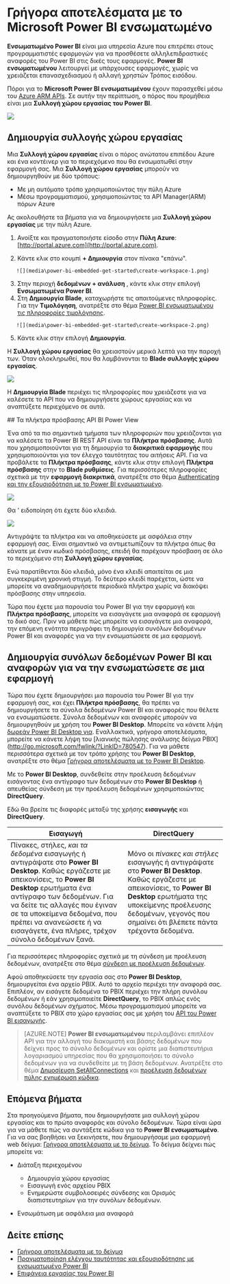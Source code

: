 <properties
   pageTitle="Γρήγορα αποτελέσματα με το Microsoft Power BI ενσωματωμένο"
   description="Power BI ενσωματωμένο, προσθήκη αλληλεπιδραστικών αναφορών του Power BI στην εφαρμογή σας επιχειρηματικής ευφυΐας"
   services="power-bi-embedded"
   documentationCenter=""
   authors="guyinacube"
   manager="erikre"
   editor=""
   tags=""/>
<tags
   ms.service="power-bi-embedded"
   ms.devlang="NA"
   ms.topic="hero-article"
   ms.tgt_pltfrm="NA"
   ms.workload="powerbi"
   ms.date="10/04/2016"
   ms.author="asaxton"/>

# <a name="get-started-with-microsoft-power-bi-embedded"></a>Γρήγορα αποτελέσματα με το Microsoft Power BI ενσωματωμένο

**Ενσωματωμένο Power BI** είναι μια υπηρεσία Azure που επιτρέπει στους προγραμματιστές εφαρμογών για να προσθέσετε αλληλεπιδραστικές αναφορές του Power BI στις δικές τους εφαρμογές. **Power BI ενσωματωμένου** λειτουργεί με υπάρχουσες εφαρμογές, χωρίς να χρειάζεται επανασχεδιασμού ή αλλαγή χρηστών Τρόπος εισόδου.

Πόροι για το **Microsoft Power BI ενσωματωμένου** έχουν παρασχεθεί μέσω του [Azure ARM APIs](https://msdn.microsoft.com/library/mt712306.aspx). Σε αυτήν την περίπτωση, ο πόρος που προμήθεια είναι μια **Συλλογή χώρου εργασίας του Power BI**.

![](media\power-bi-embedded-get-started\introduction.png)

## <a name="create-a-workspace-collection"></a>Δημιουργία συλλογής χώρου εργασίας
Μια **Συλλογή χώρου εργασίας** είναι ο πόρος ανώτατου επιπέδου Azure και ένα κοντέινερ για το περιεχόμενο που θα ενσωματωθεί στην εφαρμογή σας. Μια **Συλλογή χώρου εργασίας** μπορούν να δημιουργηθούν με δύο τρόπους:

   -    Με μη αυτόματο τρόπο χρησιμοποιώντας την πύλη Azure
   -    Μέσω προγραμματισμού, χρησιμοποιώντας τα API Manager(ARM) πόρων Azure

Ας ακολουθήστε τα βήματα για να δημιουργήσετε μια **Συλλογή χώρου εργασίας** με την πύλη Azure.

   1.   Ανοίξτε και πραγματοποιήστε είσοδο στην **Πύλη Azure**: [http://portal.azure.com](http://portal.azure.com).

   2.   Κάντε κλικ στο κουμπί **+ Δημιουργία** στον πίνακα "επάνω".

       ![](media\power-bi-embedded-get-started\create-workspace-1.png)

   3.   Στην περιοχή **δεδομένων + ανάλυση** , κάντε κλικ στην επιλογή **Ενσωματωμένα Power BI**.
   4.   Στη **Δημιουργία Blade**, καταχωρήστε τις απαιτούμενες πληροφορίες. Για την **Τιμολόγηση**, ανατρέξτε στο θέμα [Power BI ενσωματωμένου τις πληροφορίες τιμολόγησης](http://go.microsoft.com/fwlink/?LinkID=760527).

       ![](media\power-bi-embedded-get-started\create-workspace-2.png)

   5. Κάντε κλικ στην επιλογή **Δημιουργία**.

Η **Συλλογή χώρου εργασίας** θα χρειαστούν μερικά λεπτά για την παροχή των. Όταν ολοκληρωθεί, που θα λαμβάνονται το **Blade συλλογής χώρου εργασίας**.

   ![](media\power-bi-embedded-get-started\create-workspace-3.png)

Η **Δημιουργία Blade** περιέχει τις πληροφορίες που χρειάζεστε για να καλέσετε το API που να δημιουργήσετε χώρους εργασίας και να αναπτύξετε περιεχόμενο σε αυτά.

<a name="view-access-keys"/>
## <a name="view-power-bi-api-access-keys"></a>Τα πλήκτρα πρόσβασης API BI Power View

Ένα από τα πιο σημαντικά τμήματα των πληροφοριών που χρειάζονται για να καλέσετε τα Power BI REST API είναι τα **Πλήκτρα πρόσβασης**. Αυτά που χρησιμοποιούνται για τη δημιουργία τα **διακριτικά εφαρμογής** που χρησιμοποιούνται για τον έλεγχο ταυτότητας του αιτήσεις API. Για να προβάλετε τα **Πλήκτρα πρόσβασης**, κάντε κλικ στην επιλογή **Πλήκτρα πρόσβασης** στην το **Blade ρυθμίσεις**. Για περισσότερες πληροφορίες σχετικά με την **εφαρμογή διακριτικά**, ανατρέξτε στο θέμα [Authenticating και την εξουσιοδότηση με το Power BI ενσωματωμένο](power-bi-embedded-app-token-flow.md).

   ![](media\power-bi-embedded-get-started\access-keys.png)

Θα ' ειδοποίηση ότι έχετε δύο κλειδιά.

   ![](media\power-bi-embedded-get-started\access-keys-2.png)

Αντιγράψτε τα πλήκτρα και να αποθηκεύσετε με ασφάλεια στην εφαρμογή σας. Είναι σημαντικό να αντιμετωπίζουν τα πλήκτρα όπως θα κάνατε με έναν κωδικό πρόσβασης, επειδή θα παρέχουν πρόσβαση σε όλο το περιεχόμενο στη **Συλλογή χώρου εργασίας**.

Ενώ παρατίθενται δύο κλειδιά, μόνο ένα κλειδί απαιτείται σε μια συγκεκριμένη χρονική στιγμή. Το δεύτερο κλειδί παρέχεται, ώστε να μπορείτε να αναδημιουργήσετε περιοδικά πλήκτρα χωρίς να διακόψει πρόσβασης στην υπηρεσία.

Τώρα που έχετε μια παρουσία του Power BI για την εφαρμογή και **Πλήκτρα πρόσβασης**, μπορείτε να εισαγάγετε μια αναφορά σε εφαρμογή το δικό σας. Πριν να μάθετε πώς μπορείτε να εισαγάγετε μια αναφορά, την επόμενη ενότητα περιγράφει τη δημιουργία συνόλων δεδομένων Power BI και αναφορές για να την ενσωματώσετε σε μια εφαρμογή.

## <a name="create-power-bi-datasets-and-reports-to-embed-into-an-app"></a>Δημιουργία συνόλων δεδομένων Power BI και αναφορών για να την ενσωματώσετε σε μια εφαρμογή

Τώρα που έχετε δημιουργήσει μια παρουσία του Power BI για την εφαρμογή σας, και έχει **Πλήκτρα πρόσβασης**, θα πρέπει να δημιουργήσετε τα σύνολα δεδομένων Power BI και αναφορές που θέλετε να ενσωματώσετε. Σύνολα δεδομένων και αναφορές μπορούν να δημιουργηθούν με χρήση του **Power BI Desktop**. Μπορείτε να κάνετε λήψη [δωρεάν Power BI Desktop για](https://powerbi.microsoft.com/documentation/powerbi-desktop-get-the-desktop/). Εναλλακτικά, γρήγορα αποτελέσματα, μπορείτε να κάνετε λήψη του [λιανικής πώλησης ανάλυσης δείγμα PBIX] (http://go.microsoft.com/fwlink/?LinkID=780547). Για να μάθετε περισσότερα σχετικά με τον τρόπο χρήσης του **Power BI Desktop**, ανατρέξτε στο θέμα [Γρήγορα αποτελέσματα με το Power BI Desktop](https://powerbi.microsoft.com/en-us/guided-learning/powerbi-learning-0-2-get-started-power-bi-desktop).

Με το **Power BI Desktop**, συνδεθείτε στην προέλευση δεδομένων εισάγοντας ένα αντίγραφο των δεδομένων στο **Power BI Desktop** ή απευθείας σύνδεση με την προέλευση δεδομένων χρησιμοποιώντας **DirectQuery**.

Εδώ θα βρείτε τις διαφορές μεταξύ της χρήσης **εισαγωγής** και **DirectQuery**.

|Εισαγωγή | DirectQuery
|---|---
|Πίνακες, στήλες, *και τα δεδομένα* εισαγωγής ή αντιγράψατε στο **Power BI Desktop**. Καθώς εργάζεστε με απεικονίσεις, το **Power BI Desktop** ερωτήματα ένα αντίγραφο των δεδομένων. Για να δείτε τις αλλαγές που έγιναν σε τα υποκείμενα δεδομένα, που πρέπει να ανανεώσετε ή να εισαγάγετε, ένα πλήρες, τρέχον σύνολο δεδομένων ξανά.|Μόνο οι *πίνακες και στήλες* εισαγωγής ή αντιγράψατε στο **Power BI Desktop**. Καθώς εργάζεστε με απεικονίσεις, το **Power BI Desktop** ερωτήματα της υποκείμενης προέλευσης δεδομένων, γεγονός που σημαίνει ότι βλέπετε πάντα τρέχοντα δεδομένα.

Για περισσότερες πληροφορίες σχετικά με τη σύνδεση με προέλευση δεδομένων, ανατρέξτε στο θέμα [σύνδεση με προέλευση δεδομένων](power-bi-embedded-connect-datasource.md).

Αφού αποθηκεύσετε την εργασία σας στο **Power BI Desktop**, δημιουργείται ένα αρχείο PBIX. Αυτό το αρχείο περιέχει την αναφορά σας. Επιπλέον, αν εισάγετε δεδομένα το PBIX περιέχει την πλήρη συνόλου δεδομένων ή εάν χρησιμοποιείτε **DirectQuery**, το PBIX απλώς ενός συνόλου δεδομένων σχήματος. Μέσω προγραμματισμού μπορείτε να αναπτύξετε το PBIX στο χώρο εργασίας σας με χρήση του [API του Power BI εισαγωγής](https://msdn.microsoft.com/library/mt711504.aspx).

> [AZURE.NOTE] **Power BI ενσωματωμένου** περιλαμβάνει επιπλέον API για την αλλαγή του διακομιστή και βάσης δεδομένων που δείχνει προς το σύνολο δεδομένων και ορίστε μια διαπιστευτήρια λογαριασμού υπηρεσίας που θα χρησιμοποιήσει το σύνολο δεδομένων για να συνδεθείτε με τη βάση δεδομένων. Ανατρέξτε στο θέμα [Δημοσίευση SetAllConnections](https://msdn.microsoft.com/library/mt711505.aspx) και [προέλευση δεδομένων πύλης ενημέρωση κώδικα](https://msdn.microsoft.com/library/mt711498.aspx).

## <a name="next-steps"></a>Επόμενα βήματα
Στα προηγούμενα βήματα, που δημιουργήσατε μια συλλογή χώρου εργασίας και το πρώτο αναφοράς και σύνολο δεδομένων. Τώρα είναι ώρα για να μάθετε πώς να συντάξετε κώδικα για το **Power BI ενσωματωμένο**. Για να σας βοηθήσει να ξεκινήσετε, που δημιουργήσαμε μια εφαρμογή web δείγμα: [Γρήγορα αποτελέσματα με το δείγμα](power-bi-embedded-get-started-sample.md). Το δείγμα δείχνει πώς μπορείτε να:

  - Διάταξη περιεχομένου
      - Δημιουργία χώρου εργασίας
      - Εισαγωγή ενός αρχείου PBIX
      - Ενημερώστε συμβολοσειρές σύνδεσης και Ορισμός διαπιστευτηρίων για την συνόλων δεδομένων.

  - Ενσωμάτωση με ασφάλεια μια αναφορά

## <a name="see-also"></a>Δείτε επίσης
- [Γρήγορα αποτελέσματα με το δείγμα](power-bi-embedded-get-started-sample.md)
- [Πραγματοποίηση ελέγχου ταυτότητας και εξουσιοδότησης με ενσωματωμένο Power BI](power-bi-embedded-app-token-flow.md)
- [Επιφάνεια εργασίας του Power BI](https://powerbi.microsoft.com/documentation/powerbi-desktop-get-the-desktop/)
